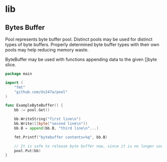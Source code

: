 # lib

## Bytes Buffer

Pool represents byte buffer pool.
Distinct pools may be used for distinct types of byte buffers.
Properly determined byte buffer types with their own pools may help reducing memory waste.

ByteBuffer may be used with functions appending data to the given []byte slice.

```go
package main

import (
	"fmt"
	"github.com/ds247a/pool"
)

func ExampleByteBuffer() {
	bb := pool.Get()

	bb.WriteString("first line\n")
	bb.Write([]byte("second line\n"))
	bb.B = append(bb.B, "third line\n"...)

	fmt.Printf("bytebuffer contents=%q", bb.B)

	// It is safe to release byte buffer now, since it is no longer used.
	pool.Put(bb)
}
```